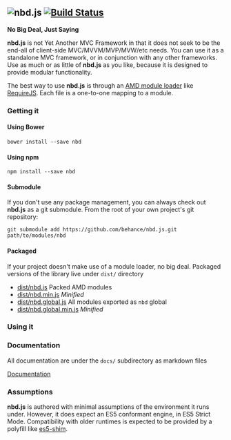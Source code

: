 ![nbd.js](http://i.imgur.com/qstw3.png) [![Build Status](https://travis-ci.org/behance/nbd.js.svg?branch=master)](https://travis-ci.org/behance/nbd.js)
---

**No Big Deal, Just Saying**

**nbd.js** is not Yet Another MVC Framework in that it does not seek to be the
end-all of client-side MVC/MVVM/MVP/MVW/etc needs. You can use it as a
standalone MVC framework, or in conjunction with any other frameworks. Use as
much or as little of **nbd.js** as you like, because it is designed to provide
modular functionality.

The best way to use **nbd.js** is through an [AMD module loader][amd] like
[RequireJS][]. Each file is a one-to-one mapping to a module.

### Getting it ###

#### Using Bower ####

    bower install --save nbd

#### Using npm ####

    npm install --save nbd

#### Submodule ####
If you don't use any package management, you can always check out **nbd.js** as
a git submodule. From the root of your own project's git repository:

    git submodule add https://github.com/behance/nbd.js.git path/to/modules/nbd

#### Packaged ####
If your project doesn't make use of a module loader, no big deal. Packaged
versions of the library live under `dist/` directory

* [dist/nbd.js](dist/nbd.js) Packed AMD modules
* [dist/nbd.min.js](dist/nbd.min.js) _Minified_
* [dist/nbd.global.js](dist/nbd.global.js) All modules exported as `nbd` global
* [dist/nbd.global.min.js](dist/nbd.global.min.js) _Minified_

[amd]: https://github.com/amdjs/amdjs-api/wiki/AMD
[requirejs]: http://requirejs.org/

### Using it ###

### Documentation ###

All documentation are under the `docs/` subdirectory as markdown files

[Documentation](docs/index.md)

### Assumptions ###
**nbd.js** is authored with minimal assumptions of the environment it runs
under. However, it does expect an ES5 conformant engine, in ES5 Strict Mode.
Compatibility with older runtimes is expected to be provided by a polyfill
like [es5-shim][shim].

[shim]: https://github.com/kriskowal/es5-shim

